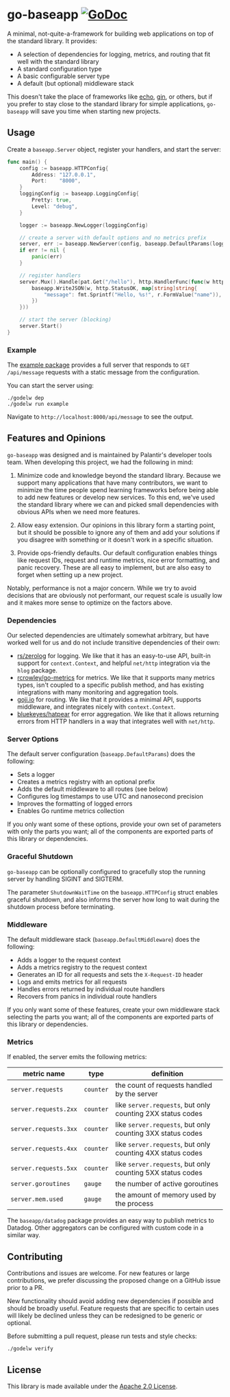 # go-baseapp [![GoDoc](https://godoc.org/github.com/palantir/go-baseapp?status.svg)](http://godoc.org/github.com/palantir/go-baseapp)

A minimal, not-quite-a-framework for building web applications on top of the
standard library. It provides:

- A selection of dependencies for logging, metrics, and routing that fit well
  with the standard library
- A standard configuration type
- A basic configurable server type
- A default (but optional) middleware stack

This doesn't take the place of frameworks like [echo][], [gin][], or others,
but if you prefer to stay close to the standard library for simple
applications, `go-baseapp` will save you time when starting new projects.

[echo]: https://echo.labstack.com/
[gin]: https://gin-gonic.github.io/gin/

## Usage

Create a `baseapp.Server` object, register your handlers, and start the server:


```go
func main() {
    config := baseapp.HTTPConfig{
        Address: "127.0.0.1",
        Port:    "8000",
    }
    loggingConfig := baseapp.LoggingConfig{
        Pretty: true,
        Level: "debug",
    }

    logger := baseapp.NewLogger(loggingConfig)

    // create a server with default options and no metrics prefix
    server, err := baseapp.NewServer(config, baseapp.DefaultParams(logger, "")...)
    if err != nil {
        panic(err)
    }

    // register handlers
    server.Mux().Handle(pat.Get("/hello"), http.HandlerFunc(func(w http.ResponseWriter, r *http.Request) {
        baseapp.WriteJSON(w, http.StatusOK, map[string]string{
            "message": fmt.Sprintf("Hello, %s!", r.FormValue("name")),
        })
    }))

    // start the server (blocking)
    server.Start()
}
```

### Example

The [example package](example/main.go) provides a full server that responds to
`GET /api/message` requests with a static message from the configuration.

You can start the server using:

    ./godelw dep
    ./godelw run example

Navigate to `http://localhost:8000/api/message` to see the output.

## Features and Opinions

`go-baseapp` was designed and is maintained by Palantir's developer tools team.
When developing this project, we had the following in mind:

1. Minimize code and knowledge beyond the standard library. Because we support
   many applications that have many contributors, we want to minimize the time
   people spend learning frameworks before being able to add new features or
   develop new services. To this end, we've used the standard library where we
   can and picked small dependencies with obvious APIs when we need more
   features.

3. Allow easy extension. Our opinions in this library form a starting point,
   but it should be possible to ignore any of them and add your solutions if
   you disagree with something or it doesn't work in a specific situation.

4. Provide ops-friendly defaults. Our default configuration enables things like
   request IDs, request and runtime metrics, nice error formatting, and panic
   recovery.  These are all easy to implement, but are also easy to forget when
   setting up a new project.

Notably, performance is not a major concern. While we try to avoid decisions
that are obviously not performant, our request scale is usually low and it
makes more sense to optimize on the factors above.

### Dependencies

Our selected dependencies are ultimately somewhat arbitrary, but have worked
well for us and do not include transitive dependencies of their own:

- [rs/zerolog](https://github.com/rs/zerolog) for logging. We like that it has
  an easy-to-use API, built-in support for `context.Context`, and helpful
  `net/http` integration via the `hlog` package.
- [rcrowley/go-metrics](https://github.com/rcrowley/go-metrics) for metrics. We
  like that it supports many metrics types, isn't coupled to a specific publish
  method, and has existing integrations with many monitoring and aggregation
  tools.
- [goji.io](http://goji.io/) for routing. We like that it provides a minimal
  API, supports middleware, and integrates nicely with `context.Context`.
- [bluekeyes/hatpear](https://github.com/bluekeyes/hatpear) for error
  aggregation. We like that it allows returning errors from HTTP handlers in a
  way that integrates well with `net/http`.

### Server Options

The default server configuration (`baseapp.DefaultParams`) does the following:

- Sets a logger
- Creates a metrics registry with an optional prefix
- Adds the default middleware to all routes (see below)
- Configures log timestamps to use UTC and nanosecond precision
- Improves the formatting of logged errors
- Enables Go runtime metrics collection

If you only want some of these options, provide your own set of parameters with
only the parts you want; all of the components are exported parts of this
library or dependencies.

### Graceful Shutdown

`go-baseapp` can be optionally configured to gracefully stop the running server by handling SIGINT and SIGTERM.

The parameter `ShutdownWaitTime` on the `baseapp.HTTPConfig` struct enables graceful shutdown, and
also informs the server how long to wait during the shutdown process before terminating.

### Middleware

The default middleware stack (`baseapp.DefaultMiddleware`) does the following:

- Adds a logger to the request context
- Adds a metrics registry to the request context
- Generates an ID for all requests and sets the `X-Request-ID` header
- Logs and emits metrics for all requests
- Handles errors returned by individual route handlers
- Recovers from panics in individual route handlers

If you only want some of these features, create your own middleware stack
selecting the parts you want; all of the components are exported parts of this
library or dependencies.

### Metrics

If enabled, the server emits the following metrics:

| metric name | type | definition |
| ----------- | ---- | ---------- |
| `server.requests` | `counter` | the count of requests handled by the server |
| `server.requests.2xx` | `counter` | like `server.requests`, but only counting 2XX status codes |
| `server.requests.3xx` | `counter` | like `server.requests`, but only counting 3XX status codes |
| `server.requests.4xx` | `counter` | like `server.requests`, but only counting 4XX status codes |
| `server.requests.5xx` | `counter` | like `server.requests`, but only counting 5XX status codes |
| `server.goroutines` | `gauge` | the number of active goroutines |
| `server.mem.used` | `gauge` | the amount of memory used by the process |

The `baseapp/datadog` package provides an easy way to publish metrics to
Datadog. Other aggregators can be configured with custom code in a similar way.

## Contributing

Contributions and issues are welcome. For new features or large contributions,
we prefer discussing the proposed change on a GitHub issue prior to a PR.

New functionality should avoid adding new dependencies if possible and should
be broadly useful. Feature requests that are specific to certain uses will
likely be declined unless they can be redesigned to be generic or optional.

Before submitting a pull request, please run tests and style checks:

```
./godelw verify
```

## License

This library is made available under the [Apache 2.0 License](http://www.apache.org/licenses/LICENSE-2.0).
